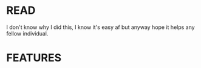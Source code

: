 # READ

I don't know why I did this, I know it's easy af but anyway hope it helps any fellow individual.

# FEATURES

